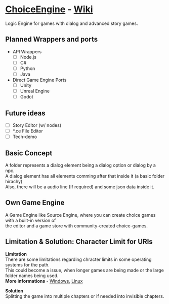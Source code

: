 # [ChoiceEngine](https://github.com/GamingCrafthd/ChoiceEngine/releases) - [Wiki](https://github.com/GamingCrafthd/ChoiceEngine/wiki)
Logic Engine for games with dialog and advanced story games.

## Planned Wrappers and ports
- API Wrappers
    - [ ] Node.js
    - [ ] C#
    - [ ] Python
    - [ ] Java
- Direct Game Engine Ports
    - [ ] Unity
    - [ ] Unreal Engine
    - [ ] Godot

## Future ideas
- [ ] Story Editor (w/ nodes)
- [ ] *.ce File Editor
- [ ] Tech-demo

## Basic Concept
A folder represents a dialog element being a dialog option or dialog by a npc.<br>
A dialog element has all elements comming after that inside it (a basic folder hirachy)<br>
Also, there will be a audio line (If required) and some json data inside it.<br>

## Own Game Engine
A Game Engine like Source Engine, where you can create choice games with a built-in version of <br>the editor and a game store with community-created choice-games.

## Limitation & Solution: Character Limit for URIs
**Limitation**<br>There are some limitations regarding chracter limits in some operating systems for the path.<br>
This could become a issue, when longer games are being made or the large folder names being used.<br>
**More informations** - [Windows](https://docs.microsoft.com/en-us/windows/win32/fileio/maximum-file-path-limitation),  [Linux](https://unix.stackexchange.com/questions/32795/what-is-the-maximum-allowed-filename-and-folder-size-with-ecryptfss)

**Solution**<br>Splitting the game into multiple chapters or if needed into invisible chapters.
